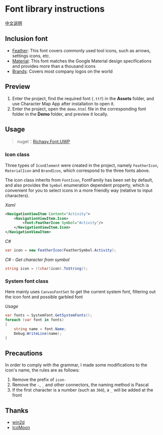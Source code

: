 ﻿# Font library instructions

[中文说明](./README_ZH.md)

## Inclusion font

- [Feather](https://feathericons.com/): This font covers commonly used tool icons, such as arrows, settings icons, etc.
- [Material](https://material.io/resources/icons/?style=baseline): This font matches the Google Material design specifications and provides more than a thousand icons
- [Brands](https://simpleicons.org/): Covers most company logos on the world

## Preview

1. Enter the project, find the required font (`.ttf`) in the **Assets** folder, and use Character Map App after installation to open it.
2. Enter the project, open the `demo.html` file in the corresponding font folder in the **Demo** folder, and preview it locally.

## Usage

> nuget：[Richasy.Font.UWP](https://www.nuget.org/packages/Richasy.Font.UWP/)

### Icon class

Three types of `IconElement` were created in the project, namely `FeatherIcon`, `MaterialIcon` and `BrandIcon`, which correspond to the three fonts above.

The icon class inherits from `FontIcon`, FontFamily has been set by default, and also provides the `Symbol` enumeration dependent property, which is convenient for you to select icons in a more friendly way (relative to input characters).

*Xaml*

```xml
<NavigationViewItem Content="Activity">
    <NavigationViewItem.Icon>
        <font:FeatherIcon Symbol="Activity"/>
    </NavigationViewItem.Icon>
</NavigationViewItem>
```

*C#*

```csharp
var icon = new FeatherIcon(FeatherSymbol.Activity);
```

*C# - Get character from symbol*

```csharp
string icon = ((char)icon).ToString();
```

### System font class

Here mainly uses `CanvasFontSet` to get the current system font, filtering out the icon font and possible garbled font

*Usage*

```csharp
var fonts = SystemFont.GetSystemFonts();
foreach (var font in fonts)
{
    string name = font.Name;
    Debug.WriteLine(name);
}
```

## Precautions

In order to comply with the grammar, I made some modifications to the icon's name, the rules are as follows:

1. Remove the prefix of `icon-`
2. Remove the `-`, `_` and other connectors, the naming method is Pascal
3. If the first character is a number (such as `360`), a `_` will be added at the front

## Thanks

- [win2d](https://github.com/microsoft/Win2D)
- [IcoMoon](https://icomoon.io/)